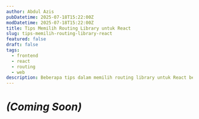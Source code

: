 ```yaml
---
author: Abdul Azis
pubDatetime: 2025-07-18T15:22:00Z
modDatetime: 2025-07-18T15:22:00Z
title: Tips Memilih Routing Library untuk React
slug: tips-memilih-routing-library-react
featured: false
draft: false
tags:
  - frontend
  - react
  - routing
  - web
description: Beberapa tips dalam memilih routing library untuk React berdasarkan beberapa use-case
---
```


# _(Coming Soon)_
